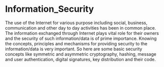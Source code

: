 # Information_Security
The use of the Internet for various purpose including social, business, communication and other day to day activities has been in common place. The information exchanged through Internet plays vital role for their owners and the security of such information/data is of prime importance. Knowing the concepts, principles and mechanisms for providing security to the information/data is very important. So here are some basic security concepts like symmetric and asymmetric cryptography, hashing, message and user authentication, digital signatures, key distribution and their code.
